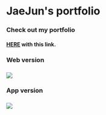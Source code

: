 <h1> JaeJun's portfolio </h1>
<h3> Check out my portfolio</h3>
<h4><a href="https://jaejuna.github.io/Portfolio/">HERE</a> with this link.<h4>
  
  <h3>Web version<h3>
  <img src="Portfolio_WebPage.png"></img>

  <h3>App version<h3>
  <img src="Portfolio_AppPage.png"></img>
